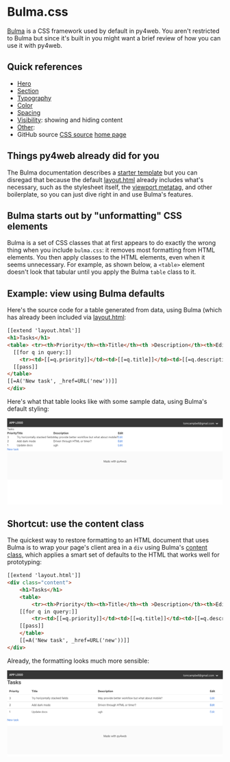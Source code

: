 # Bulma.css

[Bulma](https://bulma.io/) is a CSS framework used by default in py4web. 
You aren't restricted to Bulma but since it's built in you might want
a brief review of how you can use it with py4web.

## Quick references

* [Hero](https://bulma.io/documentation/layout/hero/)
* [Section](https://bulma.io/documentation/layout/section/)
* [Typography](https://bulma.io/documentation/helpers/typography-helpers/)
* [Color](https://bulma.io/documentation/helpers/color-helpers/)
* [Spacing](https://bulma.io/documentation/helpers/spacing-helpers/)
* [Visibility](https://bulma.io/documentation/helpers/visibility-helpers/): showing and hiding content
* [Other](https://bulma.io/documentation/helpers/other-helpers/): 
* GitHub source [CSS source](https://github.com/jgthms/bulma/blob/master/css/bulma.css) [home page](https://github.com/jgthms/bulma)

## Things py4web already did for you

The Bulma documentation describes a [starter template](https://bulma.io/documentation/overview/start/) but you can disregad that because the default [layout.html](layout-html.md) already includes what's necessary, such as the stylesheet itself, the [viewport metatag](https://developer.mozilla.org/en-US/docs/Mozilla/Mobile/Viewport_meta_tag), and other boilerplate, so you can just dive right in and use Bulma's features.

## Bulma starts out by "unformatting" CSS elements

Bulma is a set of CSS classes that at first appears to do exactly
the wrong thing when you include `bulma.css`: it removes most formatting from
HTML elements. You then apply classes to the HTML elements, even when it seems unnecessary. For example, as shown below, a `<table>` element doesn't look that tabular until you apply the Bulma `table` class to it.

## Example: view using Bulma defaults

Here's the source code for a table generated from data, using Bulma (which has already been included via [layout.html](layout-html.md):

```html
[[extend 'layout.html']]
<h1>Tasks</h1>
<table> <tr><th>Priority</th><th>Title</th><th >Description</th><th>Edit</th></tr>
  [[for q in query:]]
    <tr><td>[[=q.priority]]</td><td>[[=q.title]]</td><td>[[=q.description]]</td><td>[[=A('Edit', _href=URL('edit', q.id))]]</td></tr>
  [[pass]]
</table>
[[=A('New task', _href=URL('new'))]]    
</div>
```
Here's what that table looks like with some sample data, using Bulma's default styling:

![Screen shot of Bulma table with default formatting](assets/img/default-bulma-table.png)

## Shortcut: use the content class

The quickest way to restore formatting to an HTML document that uses Bulma is to wrap your page's client area in a `div` using Bulma's [content class](https://bulma.io/documentation/overview/classes/), which applies a smart set of defaults to the HTML that works well for prototyping:


```html
[[extend 'layout.html']]
<div class="content">
    <h1>Tasks</h1>
    <table>
        <tr><th>Priority</th><th>Title</th><th >Description</th><th>Edit</th></tr>
    [[for q in query:]]
        <tr><td>[[=q.priority]]</td><td>[[=q.title]]</td><td>[[=q.description]]</td><td>[[=A('Edit', _href=URL('edit', q.id))]]</td></tr>
    [[pass]]
    </table>
    [[=A('New task', _href=URL('new'))]]    
</div>
```

Already, the formatting looks much more sensible:

![Screen shot of a Bulma page using the content class](assets/img/bulma-content-tag-example.png)



